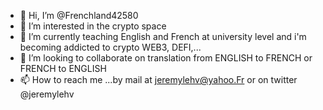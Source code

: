 - 👋 Hi, I’m @Frenchland42580
- 👀 I’m interested in the crypto space
- 🌱 I’m currently teaching English and French at university level and i'm becoming addicted to crypto WEB3, DEFI,...
- 💞️ I’m looking to collaborate on translation from ENGLISH to FRENCH or FRENCH to ENGLISH
- 📫 How to reach me ...by mail at jeremylehv@yahoo.Fr or on twitter @jeremylehv

<!---
Frenchland42580/Frenchland42580 is a ✨ special ✨ repository because its `README.md` (this file) appears on your GitHub profile.
You can click the Preview link to take a look at your changes.
--->
